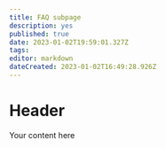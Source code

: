```yaml
---
title: FAQ subpage
description: yes
published: true
date: 2023-01-02T19:59:01.327Z
tags: 
editor: markdown
dateCreated: 2023-01-02T16:49:28.926Z
---
```


# Header
Your content here